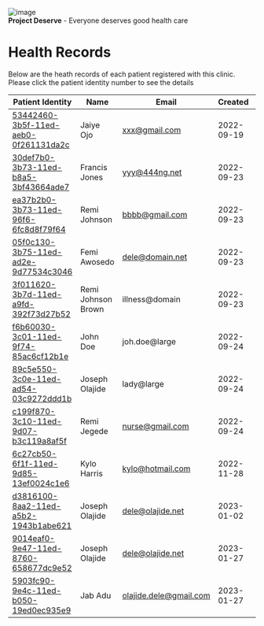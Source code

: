 ![image](https://user-images.githubusercontent.com/110731/191966461-b80f054f-0bb3-41b5-b549-10c34c46387b.png)  
**Project Deserve** - Everyone deserves good health care

# Health Records  

Below are the heath records of each patient registered with this clinic. Please click the patient identity number to see the details

| Patient Identity                                                               | Name          | Email                    | Created      | Birth     | Gender |
| ------------------------------------------------------------------------------ | ------------  | ----------------------   | -----------  | --------- | ------ |
| [53442460-3b5f-11ed-aeb0-0f261131da2c](./53442460-3b5f-11ed-aeb0-0f261131da2c) | Jaiye Ojo     | <xxx@gmail.com> | 2022-09-19   | 1940/4/20 | Male   |
| [30def7b0-3b73-11ed-b8a5-3bf43664ade7](./30def7b0-3b73-11ed-b8a5-3bf43664ade7) | Francis Jones     | <yyy@444ng.net> | 2022-09-23    | 1957/12/24 | Male   |
| [ea37b2b0-3b73-11ed-96f6-6fc8d8f79f64](./ea37b2b0-3b73-11ed-96f6-6fc8d8f79f64) | Remi Johnson     | <bbbb@gmail.com> | 2022-09-23    | 1940/4/20 | Female   
| [05f0c130-3b75-11ed-ad2e-9d77534c3046](./05f0c130-3b75-11ed-ad2e-9d77534c3046) | Femi Awosedo     | <dele@domain.net> | 2022-09-23    | 1957/12/24 | Male   
| [3f011620-3b7d-11ed-a9fd-392f73d27b52](./3f011620-3b7d-11ed-a9fd-392f73d27b52) | Remi Johnson Brown     | illness\@domain | 2022-09-23    | 1957/12/24 | Female  
| [f6b60030-3c01-11ed-9f74-85ac6cf12b1e](./f6b60030-3c01-11ed-9f74-85ac6cf12b1e) | John Doe     | joh.doe\@large | 2022-09-24    | 1950/4/20 | Male  
| [89c5e550-3c0e-11ed-ad54-03c9272ddd1b](./89c5e550-3c0e-11ed-ad54-03c9272ddd1b) | Joseph Olajide     | lady\@large | 2022-09-24    | 1940/4/20 | Male  
| [c199f870-3c10-11ed-9d07-b3c119a8af5f](./c199f870-3c10-11ed-9d07-b3c119a8af5f) | Remi Jegede     | <nurse@gmail.com> | 2022-09-24    | 1940/4/20 | Female  
| [6c27cb50-6f1f-11ed-9d85-13ef0024c1e6](./6c27cb50-6f1f-11ed-9d85-13ef0024c1e6) | Kylo Harris     | <kylo@hotmail.com> | 2022-11-28    | 2022/12/4 | Male  
| [d3816100-8aa2-11ed-a5b2-1943b1abe621](./d3816100-8aa2-11ed-a5b2-1943b1abe621) | Joseph Olajide     | <dele@olajide.net> | 2023-01-02    | 1957/12/24 | Unknown  
| [9014eaf0-9e47-11ed-8760-658677dc9e52](./9014eaf0-9e47-11ed-8760-658677dc9e52) | Joseph Olajide     | <dele@olajide.net> | 2023-01-27    | 1957/12/24 | Male  
| [5903fc90-9e4c-11ed-b050-19ed0ec935e9](./5903fc90-9e4c-11ed-b050-19ed0ec935e9) | Jab Adu     | <olajide.dele@gmail.com> | 2023-01-27    | 1950/4/20 | Male   |